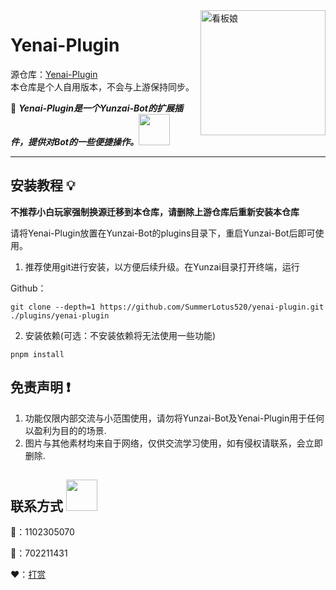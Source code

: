
<img src="resources/img/logo.gif" alt="看板娘" width = "200" align="right">

<div align="left">

# Yenai-Plugin

源仓库：[Yenai-Plugin](https://github.com/yeyang52/yenai-plugin)  
本仓库是个人自用版本，不会与上游保持同步。

🐑 **_Yenai-Plugin是一个Yunzai-Bot的扩展插件，提供对Bot的一些便捷操作。_**<img src="https://media.giphy.com/media/mGcNjsfWAjY5AEZNw6/giphy.gif" width="50">

</div>

<div align="center">

</div>

---

## 安装教程 💡

**不推荐小白玩家强制换源迁移到本仓库，请删除上游仓库后重新安装本仓库**

请将Yenai-Plugin放置在Yunzai-Bot的plugins目录下，重启Yunzai-Bot后即可使用。

1. 推荐使用git进行安装，以方便后续升级。在Yunzai目录打开终端，运行

Github：
```
git clone --depth=1 https://github.com/SummerLotus520/yenai-plugin.git ./plugins/yenai-plugin
```

2. 安装依赖(可选：不安装依赖将无法使用一些功能)

```
pnpm install
```

## 免责声明 ❗

1. 功能仅限内部交流与小范围使用，请勿将Yunzai-Bot及Yenai-Plugin用于任何以盈利为目的的场景.
2. 图片与其他素材均来自于网络，仅供交流学习使用，如有侵权请联系，会立即删除.

## 联系方式 <img src="https://media.giphy.com/media/VgCDAzcKvsR6OM0uWg/giphy.gif" width="50">

🐧：1102305070

💬：702211431

❤️：[打赏](https://afdian.net/a/MopeLotus)
